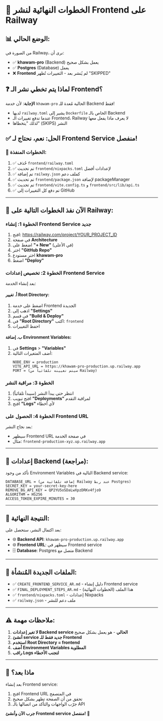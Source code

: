 # 🚀 الخطوات النهائية لنشر Frontend على Railway

## 📊 الوضع الحالي:

من الصورة في Railway، نرى أن:
- ✅ **khawam-pro** (Backend) يعمل بشكل صحيح
- ✅ **Postgres** (Database) يعمل
- ❌ **Frontend** لم يُنشر بعد - التغييرات تُظهر "SKIPPED"

## ❓ لماذا يتم تخطي نشر الـ Frontend؟

**الإجابة**: لأن خدمة `khawam-pro` الحالية مُعدة للـ Backend فقط!

- لديها `railway.toml` يشير إلى `Dockerfile` الخاص بالـ Backend
- عندما تدفع تغييرات الـ Frontend، Railway لا يعرف ماذا يفعل معها
- لذلك "يتخطاها" (SKIPS) النشر

## ✅ الحل: نعم، نحتاج لـ Frontend Service منفصل!

### 🎯 الخطوات المنفذة:

1. ✅ حُذف `frontend/railway.toml` 
2. ✅ تم تحديث `frontend/nixpacks.toml` لإعدادات أفضل
3. ✅ تم إضافة `railway.json` كملف دعم
4. ✅ تم تحديث `frontend/package.json` لإضافة packageManager
5. ✅ تم تحديث `frontend/vite.config.ts` و `frontend/src/lib/api.ts`
6. ✅ تم دفع كل التغييرات إلى GitHub

---

## 📝 الآن نفذ الخطوات التالية على Railway:

### الخطوة 1: إنشاء Frontend Service جديد

1. افتح: https://railway.com/project/YOUR_PROJECT_ID
2. في صفحة **Architecture**
3. اضغط على **"+ New"** (في الأعلى)
4. اختر **"GitHub Repo"**
5. اختر مستودع **khawam-pro**
6. اضغط **"Deploy"**

### الخطوة 2: تخصيص إعدادات Frontend Service

بعد إنشاء الخدمة:

#### أ. تغيير Root Directory:
1. اضغط على خدمة Frontend الجديدة
2. اذهب إلى **"Settings"**
3. في قسم **"Build & Deploy"**
4. في **"Root Directory"** اكتب: `frontend`
5. احفظ التغييرات

#### ب. إضافة Environment Variables:
1. في **Settings** > **"Variables"**
2. أضف المتغيرات التالية:
   ```
   NODE_ENV = production
   VITE_API_URL = https://khawam-pro-production.up.railway.app
   PORT = (سيتم تعيينه تلقائياً من Railway)
   ```

### الخطوة 3: مراقبة النشر

1. انتظر حتى يبدأ النشر (سيبدأ تلقائياً)
2. افتح تبويب **"Deployments"** لمراقبة التقدم
3. افتح **"Logs"** لأي أخطاء

### الخطوة 4: الحصول على Frontend URL

بعد نجاح النشر:
- سيظهر Frontend URL في صفحة الخدمة
- مثال: `frontend-production-xyz.up.railway.app`

---

## 🔧 إعدادات Backend (مراجعة):

تأكد من وجود Environment Variables التالية في Backend service:

```
DATABASE_URL = (إضافة تلقائية من Railway عند ربط Postgres)
SECRET_KEY = your-secret-key-here
REMOVE_BG_API_KEY = QP2YU5oSDaLwXpzDRKv4fjo9
ALGORITHM = HS256
ACCESS_TOKEN_EXPIRE_MINUTES = 30
```

---

## 🎯 النتيجة النهائية:

بعد اكتمال النشر، ستحصل على:

- 🌐 **Backend API**: `khawam-pro-production.up.railway.app`
- 🌐 **Frontend URL**: سيظهر في Frontend service
- 🗄️ **Database**: Postgres متصل مع Backend

---

## 📄 الملفات الجديدة المُنشأة:

- ✅ `CREATE_FRONTEND_SERVICE_AR.md` - دليل إنشاء Frontend service
- ✅ `FINAL_DEPLOYMENT_STEPS_AR.md` - هذا الملف (الخطوات النهائية)
- ✅ `frontend/nixpacks.toml` - إعدادات Nixpacks
- ✅ `railway.json` - ملف دعم للنشر

---

## ⚠️ ملاحظات مهمة:

1. **لا تغير إعدادات Backend service الحالي** - هو يعمل بشكل صحيح
2. **أنشئ service جديد فقط للـ Frontend**
3. **استخدم Root Directory = frontend**
4. **أضف Environment Variables المطلوبة**
5. **راقب Logs لتجنب الأخطاء**

---

## 🎉 ماذا بعد؟

بعد إنشاء Frontend service:
1. افتح Frontend URL في المتصفح
2. تحقق من أن الصفحة تظهر بشكل صحيح
3. جرّب الواجهات والتأكد من اتصالها بالـ API

**جرب الآن وأنشئ Frontend service منفصل!** 🚀

